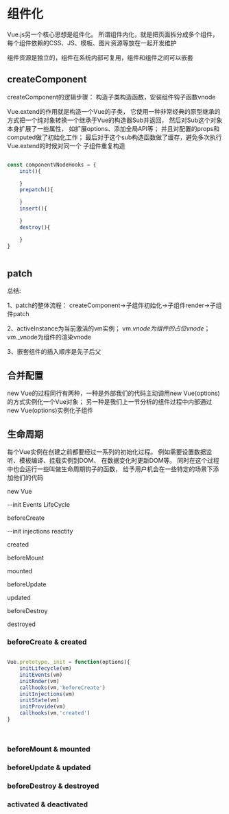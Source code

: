 # 组件化

Vue.js另一个核心思想是组件化。
所谓组件内化，就是把页面拆分成多个组件，
每个组件依赖的CSS、JS、模板、图片资源等放在一起开发维护

组件资源是独立的，组件在系统内部可复用，组件和组件之间可以嵌套





## createComponent


createComponent的逻辑步骤：
构造子类构造函数，安装组件钩子函数vnode


Vue.extend的作用就是构造一个Vue的子类，
它使用一种非常经典的原型继承的方式把一个纯对象转换一个继承于Vue的构造器Sub并返回，
然后对Sub这个对象本身扩展了一些属性，
如扩展options、添加全局API等；
并且对配置的props和computed做了初始化工作；
最后对于这个sub构造函数做了缓存，避免多次执行Vue.extend的时候对同一个
子组件重复构造


```js

const componentVNodeHooks = {
    init(){

    }
    prepatch(){

    }
    insert(){

    }
    destroy(){

    }
}



```



## patch 



总结:

1、patch的整体流程：
createComponent->子组件初始化->子组件render->子组件patch

2、activeInstance为当前激活的vm实例；
   vm.$vnode为组件的占位vnode；
   vm.$_vnode为组件的渲染vnode

3、嵌套组件的插入顺序是先子后父



## 合并配置

new Vue的过程同行有两种，一种是外部我们的代码主动调用new Vue(options)
的方式实例化一个Vue对象；
另一种是我们上一节分析的组件过程中内部通过new Vue(options)实例化子组件






## 生命周期

每个Vue实例在创建之前都要经过一系列的初始化过程。
例如需要设置数据监听、模板编译、挂载实例到DOM、
在数据变化时更新DOM等。
同时在这个过程中也会运行一些叫做生命周期钩子的函数，
给予用户机会在一些特定的场景下添加他们的代码



new Vue

--init Events LifeCycle

beforeCreate

--init injections reactity

created


beforeMount

mounted


beforeUpdate


updated


beforeDestroy

destroyed




### beforeCreate & created
```js

Vue.prototype._init = function(options){
    initLifecycle(vm)
    initEvents(vm)
    initRnder(vm)
    callhooks(vm,'beforeCreate')
    initInjections(vm)
    initState(vm)
    initProvide(vm)
    callhooks(vm,'created')
}




```



### beforeMount & mounted






### beforeUpdate & updated





### beforeDestroy & destroyed





### activated & deactivated



